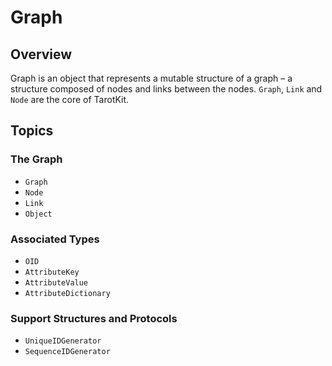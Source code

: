 # Graph 

## Overview

Graph is an object that represents a mutable structure of a graph – a structure
composed of nodes and links between the nodes. ``Graph``, ``Link`` and ``Node``
are the core of TarotKit.


## Topics

### The Graph

- ``Graph``
- ``Node``
- ``Link``
- ``Object``

### Associated Types

- ``OID``
- ``AttributeKey``
- ``AttributeValue``
- ``AttributeDictionary``

### Support Structures and Protocols

- ``UniqueIDGenerator``
- ``SequenceIDGenerator``
